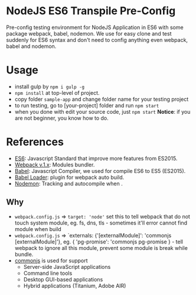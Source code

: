 # NodeJS ES6 Transpile Pre-Config
Pre-config testing environment for NodeJS Application in ES6 with some package webpack, babel, nodemon. We use for easy clone and test suddenly for ES6 syntax and don't need to config anything even webpack, babel and nodemon.

# Usage
- install gulp by `npm i gulp -g`
- `npm install` at top-level of project.
- copy folder `sample-app` and change folder name for your testing project
- to run testing, go to [your-project] folder and run `npm start`
- when you done with edit your source code, just `npm start`
**Notice**: if you are not beginner, you know how to do.

# References
- [ES6](http://es6-features.org/#Constants): Javascript Standard that improve more features from ES2015.
- [Webpack v.1.x](https://webpack.github.io/): Modules bundler.
- [Babel](https://babeljs.io/): Javascript Compiler, we used for compile ES6 to ES5 (ES2015).
- [Babel Loader](https://github.com/babel/babel-loader): plugin for webpack auto build.
- [Nodemon](https://nodemon.io/): Tracking and autocompile when .

## Why
- `webpack.config.js` => `target: 'node'` set this to tell webpack that do not touch system module, eg. fs, dns, tls - sometimes it'll error cannot find module when build
- `webpack.config.js` => `externals: {'[externalModule]': 'commonjs [externalModule]'}, eg. { 'pg-promise': 'commonjs pg-promise } - tell webpack to ignore all this module, prevent some module is break while bundle.
- [commonjs](http://www.commonjs.org/) is used for support
  - Server-side JavaScript applications
  - Command line tools
  - Desktop GUI-based applications
  - Hybrid applications (Titanium, Adobe AIR)
